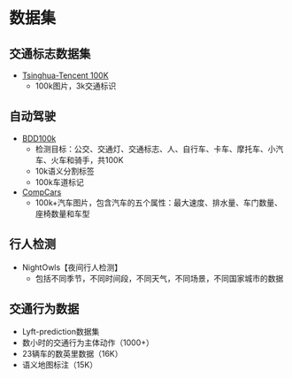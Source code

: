 # 数据集

## 交通标志数据集

* [Tsinghua-Tencent 100K](https://link.zhihu.com/?target=https%3A//cg.cs.tsinghua.edu.cn/traffic-sign/)
  * 100k图片，3k交通标识



## 自动驾驶

* [BDD100k](https://bdd-data.berkeley.edu/)
  * 检测目标：公交、交通灯、交通标志、人、自行车、卡车、摩托车、小汽车、火车和骑手，共100K
  * 10k语义分割标签
  * 100k车道标记
* [CompCars](http://mmlab.ie.cuhk.edu.hk/datasets/comp_cars/index.html)
  * 100k+汽车图片，包含汽车的五个属性：最大速度、排水量、车门数量、座椅数量和车型

## 行人检测

* NightOwls【夜间行人检测】
  * 包括不同季节，不同时间段，不同天气，不同场景，不同国家城市的数据

## 交通行为数据

*  Lyft-prediction数据集
  * 数小时的交通行为主体动作（1000+）
  * 23辆车的数英里数据（16K）
  * 语义地图标注（15K）